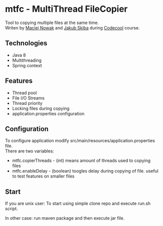# mtfc - MultiThread FileCopier
Tool to copying multiple files at the same time.  
Writen by
[Maciej Nowak](https://www.linkedin.com/in/maciek-nowak/)
and
[Jakub Skiba](https://www.linkedin.com/in/jakub-skiba-krk/)
during [Codecool](https://codecool.pl/) course.

## Technologies
* Java 8
* Multithreading
* Spring context

## Features
* Thread pool
* File I/O Streams
* Thread priority
* Locking files during copying
* application.properties configuration

## Configuration
To configure application modify src/main/resources/application.properties file.  
There are two variables:
* mtfc.copierThreads - (int) means amount of threads used to copying files
* mtfc.enableDelay - (boolean) toogles delay during copying of file. useful to test features on smaller files

## Start
If you are unix user:
To start using simple clone repo and execute run.sh script.

In other case:
run maven package and then execute jar file.
